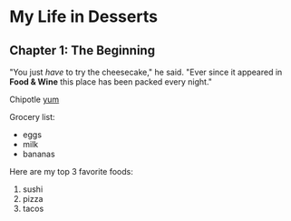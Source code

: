 # My Life in Desserts

## Chapter 1: The Beginning

"You just *have* to try the cheesecake," he said. "Ever since it appeared in **Food & Wine** this place has been packed every night."

Chipotle [yum](http://www.chipotle.com/)

Grocery list:

* eggs
* milk
* bananas

Here are my top 3 favorite foods:

1. sushi
2. pizza
3. tacos
